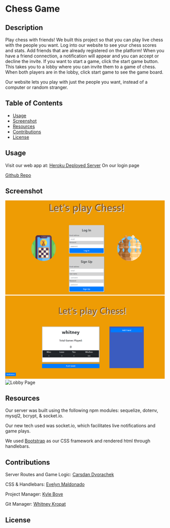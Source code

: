 # Chess Game
## Description

Play chess with friends! We built this project so that you can play live chess with the people you want. Log into our website to see your chess scores and stats.  Add friends that are already registered on the platform! When you have a friend connection, a notification will appear and you can accept or decline the invite. If you want to start a game, click the start game button. This takes you to a lobby where you can invite them to a game of chess. When both players are in the lobby, click start game to see the game board.

Our website lets you play with just the people you want, instead of a computer or random stranger. 

## Table of Contents
* [Usage](#usage)
* [Screenshot](#screenshot)
* [Resources](#resources)
* [Contributions](#contributions)
* [License](#license)


## Usage
Visit our web app at:
[Heroku Deployed Server]() 
On our login page


[Github Repo](https://github.com/lets-play-chess/chess-with-friends) 
    
## Screenshot

![Home Page](./public/assets/screenshot-1.PNG)
![User Page](./public/assets/screenshot-2.PNG)
![Lobby Page](./public/assets/screenshot-3.PNG)

## Resources

Our server was built using the following npm modules: sequelize, dotenv, mysql2, bcrypt, & socket.io. 

Our new tech used was socket.io, which facilitates live notifications and game plays.

We used [Bootstrap](https://getbootstrap.com/docs/3.4/css/) as our CSS framework and rendered html through handlebars.


## Contributions

Server Routes and Game Logic: [Carsdan Dvorachek](https://github.com/ChuckDvchek)  

CSS & Handlebars: [Evelyn Maldonado](https://github.com/EvelynGMaldonado)   

Project Manager: [Kyle Bove](https://github.com/Kbove)   

Git Manager: [Whitney Kropat](https://github.com/wkropat)  

## License
